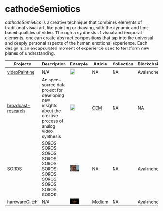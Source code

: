# cathodeSemiotics

*cathodeSemiotics* is a creative technique that combines elements of traditional visual art, like painting or drawing, with the dynamic and time-based qualities of video. Through a synthesis of visual and temporal elements, one can create abstract compositions that tap into the universal and deeply personal aspects of the human emotional experience. Each design is an encapsulated moment of experience used to terraform new planes of understanding. 

| Projects      | Description                                                  | Example  | Article | Collection | Blockchain |
| ------------ | ------------------------------------------------------------ | --- | --- | --- | --- |
| [videoPainting](https://github.com/cskonopka/syncretism-network/blob/main/videoPainting.md)    | N/A            | <img height="50%" width="50%" src="https://github.com/cskonopka/syncretism-network/blob/main/assets/vp-itsAllJustLight.gif"/> | NA | NA | Avalanche |
| [broadcast-research](https://github.com/cskonopka/broadcast-research)    | An open-source data project for developing new insights about the creative process of analog video synthesis            |  <img height="50%" width="50%" src="https://i.ibb.co/WkrxHZj/cskonopka-04.png"> |  [CDM](https://cdm.link/2020/01/painting-with-eurorack/)  | NA | NA | 
| SOROS      | SOROS SOROS SOROS SOROS SOROS SOROS SOROS SOROS SOROS SOROS SOROS            |    <img height="50%" width="50%" src="https://github.com/cskonopka/syncretism-network/blob/main/assets/vp-soros.gif"/> |  NA  |  NA  | Avalanche |
| hardwareGlitch      | N/A            |   <img height="50%" width="50%" src="https://github.com/cskonopka/syncretism-network/blob/main/assets/vp-hardwareglitch.gif"/>  |  [Medium](https://medium.com/@gg.the.garbage.man.gg/hardwareglitch-d8a552789cc)  |  NA  | Avalanche |